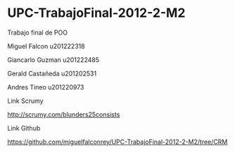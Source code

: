 ﻿UPC-TrabajoFinal-2012-2-M2
==========================

Trabajo final de POO

Miguel Falcon u201222318

Giancarlo Guzman u201222485

Gerald Castañeda u201202531

Andres Tineo u201220973


Link Scrumy

http://scrumy.com/blunders25consists

Link Github

https://github.com/miguelfalconrey/UPC-TrabajoFinal-2012-2-M2/tree/CRM
